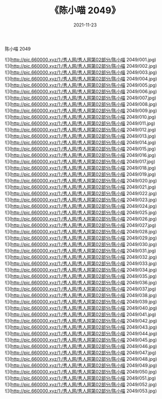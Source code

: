 ﻿---
layout: post
title:  《陈小喵 2049》
date:   2021-11-23
img: http://pic.660000.xyz/1:/秀人网/秀人网第02部分/陈小喵 2049/000.jpg
categories: [美女, 清纯, 唯美]
---

陈小喵 2049

  ![](http://pic.660000.xyz/1:/秀人网/秀人网第02部分/陈小喵 2049/001.jpg) <br> ![](http://pic.660000.xyz/1:/秀人网/秀人网第02部分/陈小喵 2049/002.jpg) <br> ![](http://pic.660000.xyz/1:/秀人网/秀人网第02部分/陈小喵 2049/003.jpg) <br> ![](http://pic.660000.xyz/1:/秀人网/秀人网第02部分/陈小喵 2049/004.jpg) <br> ![](http://pic.660000.xyz/1:/秀人网/秀人网第02部分/陈小喵 2049/005.jpg) <br> ![](http://pic.660000.xyz/1:/秀人网/秀人网第02部分/陈小喵 2049/006.jpg) <br> ![](http://pic.660000.xyz/1:/秀人网/秀人网第02部分/陈小喵 2049/007.jpg) <br> ![](http://pic.660000.xyz/1:/秀人网/秀人网第02部分/陈小喵 2049/008.jpg) <br> ![](http://pic.660000.xyz/1:/秀人网/秀人网第02部分/陈小喵 2049/009.jpg) <br> ![](http://pic.660000.xyz/1:/秀人网/秀人网第02部分/陈小喵 2049/010.jpg) <br> ![](http://pic.660000.xyz/1:/秀人网/秀人网第02部分/陈小喵 2049/011.jpg) <br> ![](http://pic.660000.xyz/1:/秀人网/秀人网第02部分/陈小喵 2049/012.jpg) <br> ![](http://pic.660000.xyz/1:/秀人网/秀人网第02部分/陈小喵 2049/013.jpg) <br> ![](http://pic.660000.xyz/1:/秀人网/秀人网第02部分/陈小喵 2049/014.jpg) <br> ![](http://pic.660000.xyz/1:/秀人网/秀人网第02部分/陈小喵 2049/015.jpg) <br> ![](http://pic.660000.xyz/1:/秀人网/秀人网第02部分/陈小喵 2049/016.jpg) <br> ![](http://pic.660000.xyz/1:/秀人网/秀人网第02部分/陈小喵 2049/017.jpg) <br> ![](http://pic.660000.xyz/1:/秀人网/秀人网第02部分/陈小喵 2049/018.jpg) <br> ![](http://pic.660000.xyz/1:/秀人网/秀人网第02部分/陈小喵 2049/019.jpg) <br> ![](http://pic.660000.xyz/1:/秀人网/秀人网第02部分/陈小喵 2049/020.jpg) <br> ![](http://pic.660000.xyz/1:/秀人网/秀人网第02部分/陈小喵 2049/021.jpg) <br> ![](http://pic.660000.xyz/1:/秀人网/秀人网第02部分/陈小喵 2049/022.jpg) <br> ![](http://pic.660000.xyz/1:/秀人网/秀人网第02部分/陈小喵 2049/023.jpg) <br> ![](http://pic.660000.xyz/1:/秀人网/秀人网第02部分/陈小喵 2049/024.jpg) <br> ![](http://pic.660000.xyz/1:/秀人网/秀人网第02部分/陈小喵 2049/025.jpg) <br> ![](http://pic.660000.xyz/1:/秀人网/秀人网第02部分/陈小喵 2049/026.jpg) <br> ![](http://pic.660000.xyz/1:/秀人网/秀人网第02部分/陈小喵 2049/027.jpg) <br> ![](http://pic.660000.xyz/1:/秀人网/秀人网第02部分/陈小喵 2049/028.jpg) <br> ![](http://pic.660000.xyz/1:/秀人网/秀人网第02部分/陈小喵 2049/029.jpg) <br> ![](http://pic.660000.xyz/1:/秀人网/秀人网第02部分/陈小喵 2049/030.jpg) <br> ![](http://pic.660000.xyz/1:/秀人网/秀人网第02部分/陈小喵 2049/031.jpg) <br> ![](http://pic.660000.xyz/1:/秀人网/秀人网第02部分/陈小喵 2049/032.jpg) <br> ![](http://pic.660000.xyz/1:/秀人网/秀人网第02部分/陈小喵 2049/033.jpg) <br> ![](http://pic.660000.xyz/1:/秀人网/秀人网第02部分/陈小喵 2049/034.jpg) <br> ![](http://pic.660000.xyz/1:/秀人网/秀人网第02部分/陈小喵 2049/035.jpg) <br> ![](http://pic.660000.xyz/1:/秀人网/秀人网第02部分/陈小喵 2049/036.jpg) <br> ![](http://pic.660000.xyz/1:/秀人网/秀人网第02部分/陈小喵 2049/037.jpg) <br> ![](http://pic.660000.xyz/1:/秀人网/秀人网第02部分/陈小喵 2049/038.jpg) <br> ![](http://pic.660000.xyz/1:/秀人网/秀人网第02部分/陈小喵 2049/039.jpg) <br> ![](http://pic.660000.xyz/1:/秀人网/秀人网第02部分/陈小喵 2049/040.jpg) <br> ![](http://pic.660000.xyz/1:/秀人网/秀人网第02部分/陈小喵 2049/041.jpg) <br> ![](http://pic.660000.xyz/1:/秀人网/秀人网第02部分/陈小喵 2049/042.jpg) <br> ![](http://pic.660000.xyz/1:/秀人网/秀人网第02部分/陈小喵 2049/043.jpg) <br> ![](http://pic.660000.xyz/1:/秀人网/秀人网第02部分/陈小喵 2049/044.jpg) <br> ![](http://pic.660000.xyz/1:/秀人网/秀人网第02部分/陈小喵 2049/045.jpg) <br> ![](http://pic.660000.xyz/1:/秀人网/秀人网第02部分/陈小喵 2049/046.jpg) <br> ![](http://pic.660000.xyz/1:/秀人网/秀人网第02部分/陈小喵 2049/047.jpg) <br> ![](http://pic.660000.xyz/1:/秀人网/秀人网第02部分/陈小喵 2049/048.jpg) <br> ![](http://pic.660000.xyz/1:/秀人网/秀人网第02部分/陈小喵 2049/049.jpg) <br> ![](http://pic.660000.xyz/1:/秀人网/秀人网第02部分/陈小喵 2049/050.jpg) <br> ![](http://pic.660000.xyz/1:/秀人网/秀人网第02部分/陈小喵 2049/051.jpg) <br> ![](http://pic.660000.xyz/1:/秀人网/秀人网第02部分/陈小喵 2049/052.jpg) <br> ![](http://pic.660000.xyz/1:/秀人网/秀人网第02部分/陈小喵 2049/053.jpg) <br>